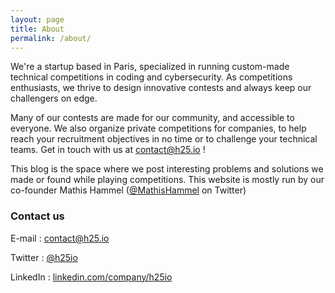 ```yaml
---
layout: page
title: About
permalink: /about/
---
```


We're a startup based in Paris, specialized in running custom-made technical competitions in coding and cybersecurity. As competitions enthusiasts, we thrive to design innovative contests and always keep our challengers on edge.

Many of our contests are made for our community, and accessible to everyone. We also organize private competitions for companies, to help reach your recruitment objectives in no time or to challenge your technical teams. Get in touch with us at contact@h25.io !

This blog is the space where we post interesting problems and solutions we made or found while playing competitions. This website is mostly run by our co-founder Mathis Hammel ([@MathisHammel](https://twitter.com/MathisHammel) on Twitter) 

### Contact us

E-mail : [contact@h25.io](mailto:contact@h25.io)

Twitter : [@h25io](https://twitter.com/h25io)

LinkedIn : [linkedin.com/company/h25io](https://www.linkedin.com/company/h25io)
